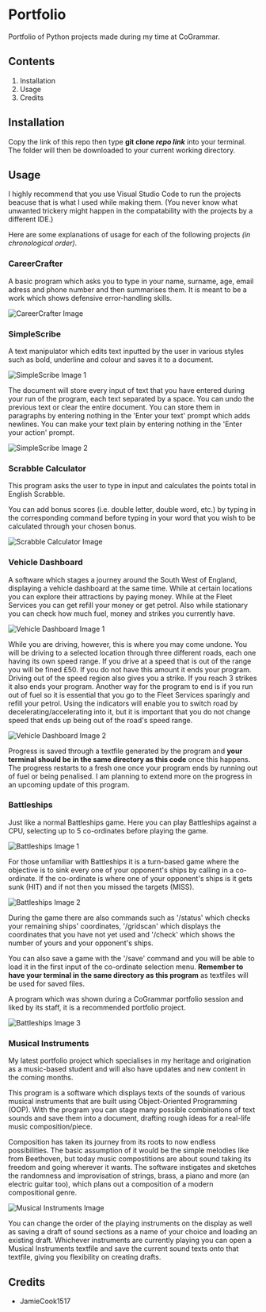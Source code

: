 # Portfolio

Portfolio of Python projects made during my time at CoGrammar.

## Contents

1. Installation
2. Usage
3. Credits

## Installation

Copy the link of this repo then type **git clone _repo link_** into your terminal. The folder will then be downloaded to your current working directory.

## Usage

I highly recommend that you use Visual Studio Code to run the projects beacuse that is what I used while making them. (You never know what unwanted trickery might happen in the compatability with the projects by a different IDE.)

Here are some explanations of usage for each of the following projects *(in chronological order)*.

### CareerCrafter

A basic program which asks you to type in your name, surname, age, email adress and phone number and then summarises them. It is meant to be a work which shows defensive error-handling skills.

![CareerCrafter Image](images/career-crafter_image.png)

### SimpleScribe

A text manipulator which edits text inputted by the user in various styles such as bold, underline and colour and saves it to a document.

![SimpleScribe Image 1](images/simple-scribe_image1.png)

The document will store every input of text that you have entered during your run of the program, each text separated by a space. You can undo the previous text or clear the entire document. You can store them in paragraphs by entering nothing in the 'Enter your text' prompt which adds newlines. You can make your text plain by entering nothing in the 'Enter your action' prompt.

![SimpleScribe Image 2](images/simple-scribe_image2.png)

### Scrabble Calculator

This program asks the user to type in input and calculates the points total in English Scrabble.

You can add bonus scores (i.e. double letter, double word, etc.) by typing in the corresponding command before typing in your word that you wish to be calculated through your chosen bonus.

![Scrabble Calculator Image](images/scrabble_calculator_image.png)

### Vehicle Dashboard

A software which stages a journey around the South West of England, displaying a vehicle dashboard at the same time. While at certain locations you can explore their attractions by paying money. While at the Fleet Services you can get refill your money or get petrol. Also while stationary you can check how much fuel, money and strikes you currently have.

![Vehicle Dashboard Image 1](images/vehicle_dashboard_image1.png)

While you are driving, however, this is where you may come undone. You will be driving to a selected location through three different roads, each one having its own speed range. If you drive at a speed that is out of the range you will be fined £50. If you do not have this amount it ends your program. Driving out of the speed region also gives you a strike. If you reach 3 strikes it also ends your program. Another way for the program to end is if you run out of fuel so it is essential that you go to the Fleet Services sparingly and refill your petrol. Using the indicators will enable you to switch road by decelerating/accelerating into it, but it is important that you do not change speed that ends up being out of the road's speed range.

![Vehicle Dashboard Image 2](images/vehicle_dashboard_image2.png)

Progress is saved through a textfile generated by the program and **your terminal should be in the same directory as this code** once this happens. The progress restarts to a fresh one once your program ends by running out of fuel or being penalised. I am planning to extend more on the progress in an upcoming update of this program. 

### Battleships

Just like a normal Battleships game. Here you can play Battleships against a CPU, selecting up to 5 co-ordinates before playing the game.

![Battleships Image 1](images/battleships_image1.png)

For those unfamiliar with Battleships it is a turn-based game where the objective is to sink every one of your opponent's ships by calling in a co-ordinate. If the co-ordinate is where one of your opponent's ships is it gets sunk (HIT) and if not then you missed the targets (MISS).

![Battleships Image 2](images/battleships_image2.png)

During the game there are also commands such as '/status' which checks your remaining ships' coordinates, '/gridscan' which displays the coordinates that you have not yet used and '/check' which shows the number of yours and your opponent's ships.

You can also save a game with the '/save' command and you will be able to load it in the first input of the co-ordinate selection menu. **Remember to have your terminal in the same directory as this program** as textfiles will be used for saved files.

A program which was shown during a CoGrammar portfolio session and liked by its staff, it is a recommended portfolio project.

![Battleships Image 3](images/battleships_image3.png)

### Musical Instruments

My latest portfolio project which specialises in my heritage and origination as a music-based student and will also have updates and new content in the coming months.

This program is a software which displays texts of the sounds of various musical instruments that are built using Object-Oriented Programming (OOP). With the program you can stage many possible combinations of text sounds and save them into a document, drafting rough ideas for a real-life music composition/piece.

Composition has taken its journey from its roots to now endless possibilities. The basic assumption of it would be the simple melodies like from Beethoven, but today music compostitions are about sound taking its freedom and going wherever it wants. The software instigates and sketches the randomness and improvisation of strings, brass, a piano and more (an electric guitar too), which plans out a composition of a modern compositional genre.  

![Musical Instruments Image](images/musical_instruments_image.png)

You can change the order of the playing instruments on the display as well as saving a draft of sound sections as a name of your choice and loading an existing draft. Whichever instruments are currently playing you can open a Musical Instruments textfile and save the current sound texts onto that textfile, giving you flexibility on creating drafts. 

## Credits

* JamieCook1517